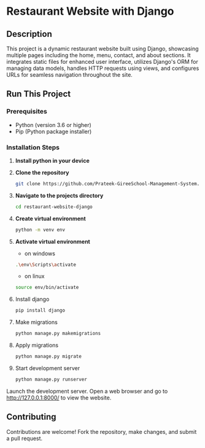 # Restaurant Website with Django

## Description

This project is a dynamic restaurant website built using Django, showcasing multiple pages including the home, menu, contact, and about sections. It integrates static files for enhanced user interface, utilizes Django's ORM for managing data models, handles HTTP requests using views, and configures URLs for seamless navigation throughout the site.

## Run This Project

### Prerequisites

- Python (version 3.6 or higher)
- Pip (Python package installer)

### Installation Steps

1. **Install python in your device**
1. **Clone the repository**

   ```bash
   git clone https://github.com/Prateek-GireeSchool-Management-System.git
   ```

1. **Navigate to the projects directory**

   ```bash
   cd restaurant-website-django
   ```

1. **Create virtual environment**
   ```bash
   python -m venv env
   ```
1. **Activate virtual environment**
   - on windows
   ```bash
   .\env\Scripts\activate
   ```
   - on linux
   ```bash
   source env/bin/activate
   ```
1. Install django
   ```bash
   pip install django
   ```
1. Make migrations
   ```bash
   python manage.py makemigrations
   ```
1. Apply migrations
   ```bash
   python manage.py migrate
   ```
1. Start development server
   ```bash
   python manage.py runserver
   ```

Launch the development server. Open a web browser and go to http://127.0.0.1:8000/ to view the website.

## Contributing

Contributions are welcome! Fork the repository, make changes, and submit a pull request.
